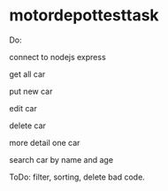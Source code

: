 # motordepottesttask

Do:

connect to nodejs express

get all car

put new car

edit car

delete car

more detail one car

search car by name and age


ToDo: 
filter, 
sorting, 
delete bad code.
